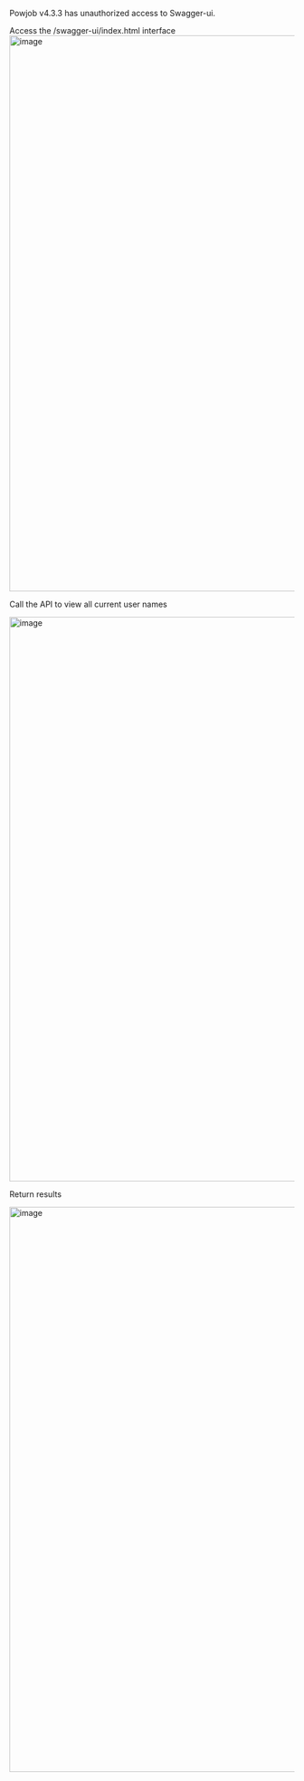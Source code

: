Powjob v4.3.3 has unauthorized access to Swagger-ui.

Access the /swagger-ui/index.html interface
<img width="1913" height="981" alt="image" src="https://github.com/user-attachments/assets/be614831-2479-4350-814f-4689e4fa3c20" />


Call the API to view all current user names

<img width="1919" height="996" alt="image" src="https://github.com/user-attachments/assets/47569d3e-0781-43bf-8742-883f861d03d8" />


Return results

<img width="1915" height="997" alt="image" src="https://github.com/user-attachments/assets/c1368337-51e9-422f-8293-c8b3bcf1cb9a" />

